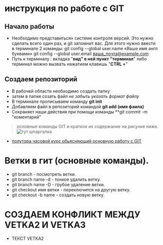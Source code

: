 # инструкция по работе с GIT 

## Начало работы
* Необходимо представиться» системе контроля версий. Это нужно сделать всего один раз, и git запомнит вас. Для этого нужно ввести в терминале 2 команды:
git config --global user.name «Ваше имя англ буквами»
git config --global user.email ваша_почта@example.com
* Путь к терминалу : вкладка "**вид" в ней пункт "терминал**"
либо терминал можно вызвать нажатием клавишь "**CTRL +**"
## Создаем репозиторий 
* В рабочей области необходимо создать папку 
* затем в папке созать файл _не забыть указать формат файлу_
* В терминале прописываем команду    **git init**
* Добавляем файл в репозиторий командой **git add (имя фаила)**
* Сохраняет наши действия при помощи команды **git commit -m "коментарий"
>основные команды GIT и краткое их содержание на рисунке ниже.
![тут шпаргалка](https://system-admins.ru/wp-content/uploads/2017/01/0001.jpg)

* [полутора часовой курс обьясняющий основную работу с GIT](https://vk.com/away.php?to=https%3A%2F%2Fyoutu.be%2F3HJoXpC9vAM&cc_key=)
# Ветки в гит (основные команды).
* git branch - посмотреть ветки.
* git branch name -d - тонкое удалить ветку. 
* git branch name -D - грубое удаление ветки. 
* git checkout имя ветки - переключится на другую ветку.
* git checkout -b name - создать новую ветку.
# СОЗДАЕМ КОНФЛИКТ МЕЖДУ VETKA2 И VETKA3
* ТЕКСТ VETKA2 